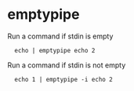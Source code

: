 # emptypipe

Run a command if stdin is empty

```shell
  echo | emptypipe echo 2
 ```
 
 Run a command if stdin is not empty

```shell
  echo 1 | emptypipe -i echo 2
